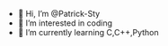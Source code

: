 - 👋 Hi, I’m @Patrick-Sty
- 👀 I’m interested in coding
- 🌱 I’m currently learning C,C++,Python

<!---
Patrick-Sty/Patrick-Sty is a ✨ special ✨ repository because its `README.md` (this file) appears on your GitHub profile.
You can click the Preview link to take a look at your changes.
--->
